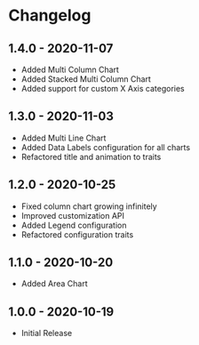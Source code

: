 # Changelog

## 1.4.0 - 2020-11-07

- Added Multi Column Chart 
- Added Stacked Multi Column Chart 
- Added support for custom X Axis categories

## 1.3.0 - 2020-11-03

- Added Multi Line Chart 
- Added Data Labels configuration for all charts
- Refactored title and animation to traits

## 1.2.0 - 2020-10-25

- Fixed column chart growing infinitely 
- Improved customization API
- Added Legend configuration
- Refactored configuration traits

## 1.1.0 - 2020-10-20

- Added Area Chart

## 1.0.0 - 2020-10-19

- Initial Release
